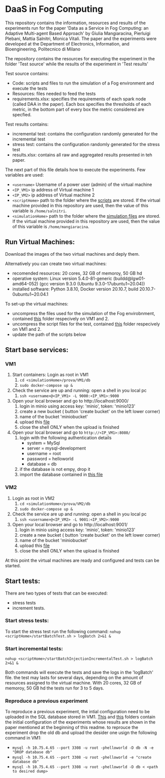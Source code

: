 # DaaS in Fog Computing

This repository contains the information, resources and results of the experiments run for the paper 'Data as a Service in Fog Computing: an Adaptive Multi-agent Based Approach' by Giulia Mangiaracina, Pierluigi Plebani, Mattia Salnitri, Monica Vitali. The paper and the experiments were developed at the Department of Electronics, Information, and Bioengineering, Politecnico di Milano

The repository contains the resources for executing the experiment in the folder 'Test source' while the results of the experiment in 'Test results'

Test source contains:
- Code: scripts and files to run the simulation of a Fog environment and execute the tests 
- Resources: files needed to feed the tests
- requirements.xlsx: specifies the requirements of each spark node (called DAA in the paper). Each box specifies the thresholds of each metric, in the bottom part of every box the metric considered are specfied.

Test results contains:
- incremental test: contains the configuration randomly generated for the incremental test
- stress test: contains the configuration randomly generated for the stress test
- results.xlsx:  contains all raw and aggregated results presented in teh paper.


The next part of this file details how to execute the experiments. Few variables are used:
- `<username>` Username of a power user (admin) of the virtual machine
- `<IP_VM1>` ip address of Virtual machine 1
- `<IP_VM2>` ip address of Virtual machine 2
- `<scriptHome>` path to the folder where the [scripts](https://github.com/MattiaSalnitri/DaaSinFogComputing/tree/main/Test%20source/Code/Test%20scripts) are stored. If the virtual machine provided in this repository are used, then the value of this variable is `/home/salnitri`.
- `<simulationHome>` path to the folder where the [simulation files](https://github.com/MattiaSalnitri/DaaSinFogComputing/tree/main/Test%20source/Code/Fog%20simulation%20environment) are stored. If the virtual machine provided in this repository are used, then the value of this variable is `/home/mangiaracina`.


## Run Virtual Machines:
Download the images of the two virtual machines and deply them.

Alternatively you can create two virtual machines: 
- recomended resources: 20 cores, 32 GB of memoroy, 50 GB hd
- operative system: Linux version 5.4.0-81-generic (buildd@lgw01-amd64-052) (gcc version 9.3.0 (Ubuntu 9.3.0-17ubuntu1~20.04))
- installed software: Python 3.8.10, Docker version 20.10.7, build 20.10.7-0ubuntu1~20.04.1

To set-up the virtual machines:
- uncompress the files used for the simulation of the Fog envirobnment, contained [this](https://github.com/MattiaSalnitri/DaaSinFogComputing/tree/main/Test%20source/Code/Fog%20simulation%20environment) folder respecively on VM1 and 2.
- uncompress the script files for the test, contained [this](https://github.com/MattiaSalnitri/DaaSinFogComputing/tree/main/Test%20source/Code/Test%20scripts) folder respecively on VM1 and 2.
- update the path of the scripts below

## Start base services:

### VM1
1. Start containers: Login as root in VM1
   1. `cd <simulationHome>/prova/VM1/db`
   2. `sudo docker-compose up &`
2. Check the service are up and running: open a shell in you local pc
   1. `ssh <username>@<IP_VM1> -L 9000:<IP_VM1>:9000`
3. Open your local browser and go to http://localhost:9000/
   1. login in minio using access key: 'minio', token: 'minio123'
   2. create a new bucket ( button 'create bucket' on the left lower corner)
   3. name of the bucket 'miniobucket'
   4. upload this [file ](https://github.com/MattiaSalnitri/DaaSinFogComputing/blob/main/Test%20source/Resources/file1.json)
   5. close the shell ONLY when the upload is finished
4. Open your local browser and go to `http://<IP_VM1>:8080/`
   1. login with the following authentication details
      - system = MySql
      - server = mysql-development
      - username = root
      - password = helloworld
      - database = db
   2. if the database is not empy, drop it
   3. import the database contained in [this file](https://github.com/MattiaSalnitri/DaaSinFogComputing/blob/main/Test%20source/Resources/db.sql.gz)


### VM2
1. Login as root in VM2
   1. `cd <simulationHome>/prova/VM2/db`
   2. `sudo docker-compose up &`
2. Check the service are up and running: open a shell in you local pc
   1. `ssh <username>@<IP_VM2> -L 9001:<IP_VM2>:9000`
3. Open your local browser and go to http://localhost:9001/
   1. login in minio using access key: 'minio', token: 'minio123'
   2. create a new bucket ( button 'create bucket' on the left lower corner)
   3. name of the bucket 'miniobucket'
   4. upload this [file ](https://github.com/MattiaSalnitri/DaaSinFogComputing/blob/main/Test%20source/Resources/file1.json)
   5. close the shell ONLY when the upload is finished

At this point the virtual machines are ready and configured and tests can be started.

## Start tests:

There are two types of tests that can be executed:
- stress tests
- increment tests.


### Start stress tests:
To start the stress test run the following command:
`nohup <scriptHome>/startBatchTest.sh > logBatch 2>&1 &`

### Start incremental tests:
`nohup <scriptHome>/startBatchInjectionIncrementalTest.sh > logBatch 2>&1 &`

Both commands will execute the tests and save the logs in the 'logBatch' file. the test may lasts for several days, depending on the amount of resources assigned to the virtual machine. With 20 cores, 32 GB of memoroy, 50 GB hd the tests run for 3 to 5 days. 

### Reproduce a previous experiment
To reproduce a previous experiment, the intial configuration need to be uploaded in the SQL database stored in VM1. [This](https://github.com/MattiaSalnitri/DaaSinFogComputing/tree/main/Test%20results/incremental%20test/Fog%20environment%20configuration) and [this](https://github.com/MattiaSalnitri/DaaSinFogComputing/tree/main/Test%20results/stress%20test/Fog%20environment%20configuration) folders contain the initial configuration of the experiments whose results are shown in the paper mentioned at the beginning of this readme. to reprouce the experiment drop the old db and upload the desider one usign the following command in VM1:
- `mysql -h 10.75.4.65 --port 3308 -u root -phelloworld -D db -N -e "DROP database db"`
- `mysql -h 10.75.4.65 --port 3308 -u root -phelloworld -e "create database db"`
- `mysql -h 10.75.4.65 --port 3308 -u root -phelloworld -D db < <path to desired dump>`   